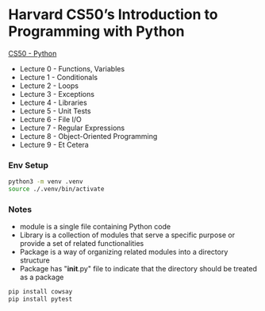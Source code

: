 # Harvard CS50’s Introduction to Programming with Python

[CS50 - Python](https://www.youtube.com/watch?v=nLRL_NcnK-4&t=22673s&ab_channel=freeCodeCamp.org)

- Lecture 0 - Functions, Variables
- Lecture 1 - Conditionals
- Lecture 2 - Loops
- Lecture 3 - Exceptions
- Lecture 4 - Libraries
- Lecture 5 - Unit Tests
- Lecture 6 - File I/O
- Lecture 7 - Regular Expressions
- Lecture 8 - Object-Oriented Programming
- Lecture 9 - Et Cetera

### Env Setup

```bash
python3 -m venv .venv
source ./.venv/bin/activate
```

### Notes

- module is a single file containing Python code
- Library is a collection of modules that serve a specific purpose or provide a set of related functionalities
- Package is a way of organizing related modules into a directory structure
- Package has "**init**.py" file to indicate that the directory should be treated as a package

```bash
pip install cowsay
pip install pytest
```
